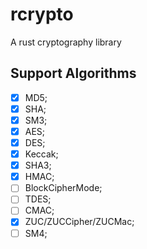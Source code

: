 # rcrypto

A rust cryptography library

## Support Algorithms

- [x] MD5;
- [x] SHA;
- [x] SM3;
- [x] AES;
- [x] DES;
- [x] Keccak;
- [x] SHA3;
- [x] HMAC;
- [ ] BlockCipherMode;
- [ ] TDES;
- [ ] CMAC;
- [x] ZUC/ZUCCipher/ZUCMac;
- [ ] SM4;
